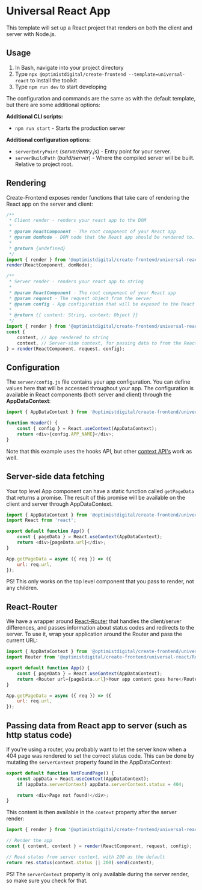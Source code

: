 # Universal React App

This template will set up a React project that renders on both the client and server with Node.js.

## Usage

1. In Bash, navigate into your project directory
2. Type `npx @optimistdigital/create-frontend --template=universal-react` to install the toolkit
3. Type `npm run dev` to start developing

The configuration and commands are the same as with the default template, but there are some additional options:

**Additional CLI scripts:**

-   `npm run start` - Starts the production server

**Additional configuration options:**

-   `serverEntryPoint` (_server/entry.js_) - Entry point for your server.
-   `serverBuildPath` (_build/server_) - Where the compiled server will be built. Relative to project root.

## Rendering

Create-Frontend exposes render functions that take care of rendering the React app on the server and client:

```js
/**
 * Client render - renders your react app to the DOM
 *
 * @param ReactComponent - The root component of your React app
 * @param domNode - DOM node that the React app should be rendered to.
 *
 * @return {undefined}
 */
import { render } from '@optimistdigital/create-frontend/universal-react/client';
render(ReactComponent, domNode);
```

```js
/**
 * Server render - renders your react app to string
 *
 * @param ReactComponent - The root component of your React app
 * @param request - The request object from the server
 * @param config - App configuration that will be exposed to the React app
 *
 * @return {{ content: String, context: Object }}
 */
import { render } from '@optimistdigital/create-frontend/universal-react/server';
const {
    content, // App rendered to string
    context, // Server-side context, for passing data to from the React app to the server
} = render(ReactComponent, request, config);
```

## Configuration

The `server/config.js` file contains your app configuration. You can define values here that will be accessed throughout your app.
The configuration is available in React components (both server and client) through the **AppDataContext**:

```js
import { AppDataContext } from '@optimistdigital/create-frontend/universal-react';

function Header() {
    const { config } = React.useContext(AppDataContext);
    return <div>{config.APP_NAME}</div>;
}
```

Note that this example uses the hooks API, but other [context API's](https://reactjs.org/docs/context.html#api) work as well.

## Server-side data fetching

Your top level App component can have a static function called `getPageData` that returns a promise.
The result of this promise will be available on the client and server through AppDataContext.

```js
import { AppDataContext } from '@optimistdigital/create-frontend/universal-react';
import React from 'react';

export default function App() {
    const { pageData } = React.useContext(AppDataContext);
    return <div>{pageData.url}</div>;
}

App.getPageData = async ({ req }) => ({
    url: req.url,
});
```

PS! This only works on the top level component that you pass to render, not any children.

## React-Router

We have a wrapper around [React-Router](https://github.com/ReactTraining/react-router) that handles the
client/server differences, and passes information about status codes and redirects to the server.
To use it, wrap your application around the Router and pass the current URL:

```js
import { AppDataContext } from '@optimistdigital/create-frontend/universal-react';
import Router from '@optimistdigital/create-frontend/universal-react/Router';

export default function App() {
    const { pageData } = React.useContext(AppDataContext);
    return <Router url={pageData.url}>Your app content goes here</Router>;
}

App.getPageData = async ({ req }) => ({
    url: req.url,
});
```

## Passing data from React app to server (such as http status code)

If you're using a router, you probably want to let the server know when a 404 page was rendered to set the correct status code. This can be done by mutating the `serverContext` property found in the AppDataContext:

```js
export default function NotFoundPage() {
    const appData = React.useContext(AppDataContext);
    if (appData.serverContext) appData.serverContext.status = 404;

    return <div>Page not found!</div>;
}
```

This content is then available in the `context` property after the server render:

```js
import { render } from '@optimistdigital/create-frontend/universal-react/server';

// Render the app
const { content, context } = render(ReactComponent, request, config);

// Read status from server context, with 200 as the default
return res.status(context.status || 200).send(content);
```

PS! The `serverContext` property is only available during the server render, so make sure you check for that.

